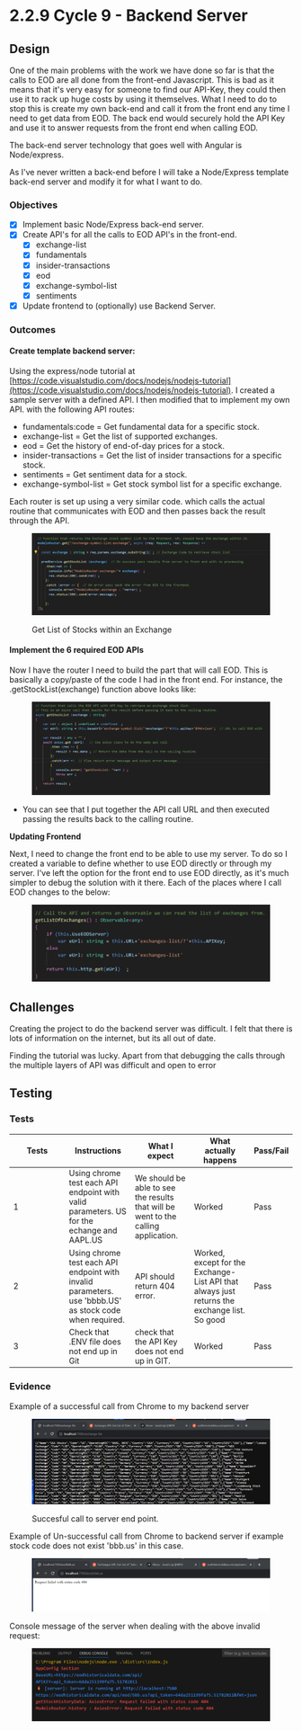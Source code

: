 # 2.2.9 Cycle 9 - Backend Server

## Design

One of the main problems with the work we have done so far is that the calls to EOD are all done from the front-end Javascript. This is bad as it means that it's very easy for someone to find our API-Key, they could then use it to rack up huge costs by using it themselves. What I need to do to stop this is create my own back-end and call it from the front end any time I need to get data from EOD. The back end would securely hold the API Key and use it to answer requests from the front end when calling EOD.&#x20;

The back-end server technology that goes well with Angular is Node/express.

As I've never written a back-end before I will take a Node/Express template back-end server and modify it for what I want to do.

### Objectives

* [x] Implement basic Node/Express back-end server.
* [x] Create API's for all the calls to EOD API's in the front-end.
  * [x] exchange-list
  * [x] fundamentals
  * [x] insider-transactions
  * [x] eod&#x20;
  * [x] exchange-symbol-list
  * [x] sentiments
* [x] Update frontend to (optionally) use Backend Server.

### Outcomes

#### Create template backend server:

Using the express/node tutorial at [https://code.visualstudio.com/docs/nodejs/nodejs-tutorial](https://code.visualstudio.com/docs/nodejs/nodejs-tutorial). I created a sample server with a defined API. I then modified that to implement my own API. with the following API routes:

* fundamentals:code     = Get fundamental data for a specific stock.
* exchange-list     =  Get the list of supported exchanges.
* eod  = Get the history of end-of-day prices for a stock.  &#x20;
* insider-transactions = Get the list of insider transactions for a specific stock.
* sentiments = Get sentiment data for a stock.
* exchange-symbol-list = Get stock symbol list for a specific exchange.

Each router is set up using a very similar code. which calls the actual routine that communicates with EOD and then passes back the result through the API.

<figure><img src="../.gitbook/assets/image (1).png" alt=""><figcaption><p>Get List of Stocks within an Exchange</p></figcaption></figure>

#### Implement the 6 required EOD APIs

Now I have the router I need to build the part that will call EOD. This is basically a copy/paste of the code I had in the front end. For instance, the .getStockList(exchange) function above looks like:

<figure><img src="../.gitbook/assets/image (1) (3).png" alt=""><figcaption></figcaption></figure>

* You can see that I put together the API call URL and then executed passing the results back to the calling routine.

**Updating Frontend**

Next, I need to change the front end to be able to use my server. To do so I created a variable to define whether to use EOD directly or through my server. I've left the option for the front end to use EOD directly, as it's much simpler to debug the solution with it there. Each of the places where I call EOD changes to the below:

<figure><img src="../.gitbook/assets/image (22).png" alt=""><figcaption></figcaption></figure>

## Challenges

Creating the project to do the backend server was difficult. I felt that there is lots of information on the internet, but its all out of date.

Finding the tutorial was lucky. Apart from that debugging the calls through the multiple layers of API was difficult and open to error

## Testing



### Tests

<table><thead><tr><th width="85">Tests</th><th>Instructions</th><th>What I expect</th><th>What actually happens</th><th>Pass/Fail</th></tr></thead><tbody><tr><td>1</td><td>Using chrome test  each API endpoint  with valid parameters. US for the echange and AAPL.US</td><td>We should be able to see the results that will be went to the calling application.</td><td>Worked</td><td>Pass</td></tr><tr><td>2</td><td>Using chrome test each API endpoint with invalid parameters. use 'bbbb.US' as stock code when required.</td><td>API should return 404 error.</td><td>Worked, except for the Exchange-List API that always just returns the exchange list. So good</td><td>Pass</td></tr><tr><td>3</td><td>Check that .ENV file does not end up in Git</td><td>check that the API Key does not end up in GIT.</td><td>Worked</td><td>Pass</td></tr></tbody></table>

### Evidence

Example of a successful call from Chrome to my backend server

<figure><img src="../.gitbook/assets/image (5) (1).png" alt=""><figcaption><p>Succesful call to server end point.</p></figcaption></figure>

Example of Un-successful call from Chrome to backend server if example stock code does not exist 'bbb.us' in this case.

<figure><img src="../.gitbook/assets/image (1) (1) (1) (1) (1) (1) (1) (1) (1) (1) (1) (1).png" alt=""><figcaption></figcaption></figure>

Console message of the server when dealing with the above invalid request:

<figure><img src="../.gitbook/assets/image (23).png" alt=""><figcaption></figcaption></figure>
